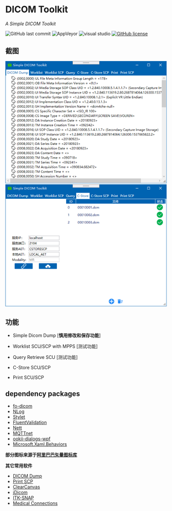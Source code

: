 # DICOM Toolkit

*A Simple DICOM Toolkit*

![GitHub last commit](https://img.shields.io/github/last-commit/kira-96/dicom-toolkit)
![AppVeyor](https://img.shields.io/appveyor/build/kira-96/dicom-toolkit?label=AppVeyor&style=flat&logo=appveyor)
![visual studio](https://img.shields.io/badge/Visual%20Studio-2019-%235c2d91?logo=Visual%20Studio)
[![GitHub license](https://img.shields.io/github/license/kira-96/dicom-toolkit)](https://github.com/kira-96/dicom-toolkit/blob/master/LICENSE)

## 截图

![dump](screenshot/Snipaste_2020-07-23_15-19-06.png)
![c-store](screenshot/Snipaste_2020-07-11_15-59-13.png)

## 功能

- Simple Dicom Dump [**慎用修改和保存功能**]

- Worklist SCU/SCP with MPPS [测试功能]

- Query Retrieve SCU [测试功能]

- C-Store SCU/SCP

- Print SCU/SCP

## dependency packages

- [fo-dicom](https://github.com/fo-dicom/fo-dicom)
- [NLog](https://nlog-project.org/)
- [Stylet](https://github.com/canton7/Stylet)
- [FluentValidation](https://fluentvalidation.net/)
- [Nett](https://github.com/paiden/Nett)
- [MQTTnet](https://github.com/chkr1011/MQTTnet)
- [ookii-dialogs-wpf](https://github.com/augustoproiete/ookii-dialogs-wpf)
- [Microsoft.Xaml.Behaviors](https://github.com/Microsoft/XamlBehaviorsWpf)

**部分图标来源于[阿里巴巴矢量图标库](https://www.iconfont.cn/)**

**其它常用软件**

- [DICOM Dump](http://www.makhaon.com/index.php?lng=en&p=products&id=dicomdump)
- [Print SCP](http://www.charruasoft.com/products/printscp/)
- [ClearCanvas](https://www.clearcanvas.ca/)
- [jDicom](http://members.chello.at/petra.kirchdorfer/jdicom/)
- [ITK-SNAP](http://www.itksnap.org/pmwiki/pmwiki.php)
- [Medical Connections](https://www.dicomserver.co.uk/)
